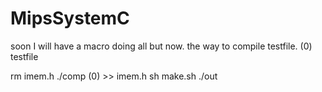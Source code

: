 # MipsSystemC
soon I will have a macro doing all but now.
the way to compile testfile.
(0) testfile

rm imem.h
./comp (0) >> imem.h
sh make.sh
./out
